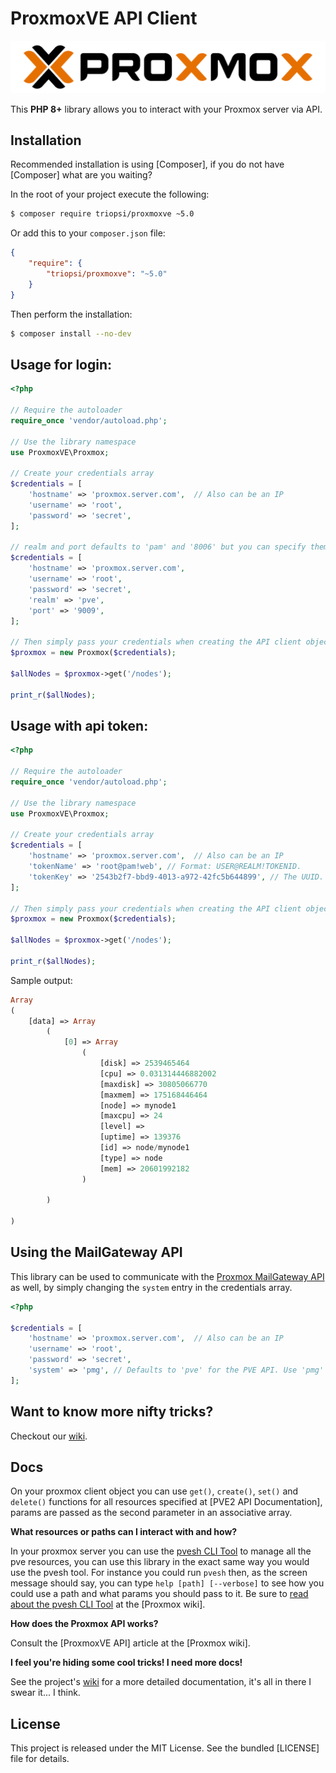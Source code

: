 ProxmoxVE API Client
====================

![Proxmox Logo](assets/proxmox-full-lockup-color.png)

This **PHP 8+** library allows you to interact with your Proxmox server via API.

Installation
------------

Recommended installation is using [Composer], if you do not have [Composer] what are you waiting?

In the root of your project execute the following:

```sh
$ composer require triopsi/proxmoxve ~5.0
```

Or add this to your `composer.json` file:

```json
{
    "require": {
        "triopsi/proxmoxve": "~5.0"
    }
}
```

Then perform the installation:
```sh
$ composer install --no-dev
```


Usage for login:
-----

```php
<?php

// Require the autoloader
require_once 'vendor/autoload.php';

// Use the library namespace
use ProxmoxVE\Proxmox;

// Create your credentials array
$credentials = [
    'hostname' => 'proxmox.server.com',  // Also can be an IP
    'username' => 'root',
    'password' => 'secret',
];

// realm and port defaults to 'pam' and '8006' but you can specify them like so
$credentials = [
    'hostname' => 'proxmox.server.com',
    'username' => 'root',
    'password' => 'secret',
    'realm' => 'pve',
    'port' => '9009',
];

// Then simply pass your credentials when creating the API client object.
$proxmox = new Proxmox($credentials);

$allNodes = $proxmox->get('/nodes');

print_r($allNodes);
```

Usage with api token:
-----

```php
<?php

// Require the autoloader
require_once 'vendor/autoload.php';

// Use the library namespace
use ProxmoxVE\Proxmox;

// Create your credentials array
$credentials = [
    'hostname' => 'proxmox.server.com',  // Also can be an IP
    'tokenName' => 'root@pam!web', // Format: USER@REALM!TOKENID. 
    'tokenKey' => '2543b2f7-bbd9-4013-a972-42fc5b644899', // The UUID.
];

// Then simply pass your credentials when creating the API client object.
$proxmox = new Proxmox($credentials);

$allNodes = $proxmox->get('/nodes');

print_r($allNodes);
```

Sample output:

```php
Array
(
    [data] => Array
        (
            [0] => Array
                (
                    [disk] => 2539465464
                    [cpu] => 0.031314446882002
                    [maxdisk] => 30805066770
                    [maxmem] => 175168446464
                    [node] => mynode1
                    [maxcpu] => 24
                    [level] =>
                    [uptime] => 139376
                    [id] => node/mynode1
                    [type] => node
                    [mem] => 20601992182
                )

        )

)
```

Using the MailGateway API
-------------------------

This library can be used to communicate with the [Proxmox MailGateway API](https://pmg.proxmox.com/pmg-docs/api-viewer/index.html) as well, by simply changing the `system` entry in the credentials array.

```php
<?php

$credentials = [
    'hostname' => 'proxmox.server.com',  // Also can be an IP
    'username' => 'root',
    'password' => 'secret',
    'system' => 'pmg', // Defaults to 'pve' for the PVE API. Use 'pmg' for the PMG API.
];

```

Want to know more nifty tricks?
-------------------------------

Checkout our [wiki](https://github.com/triopsi/ProxmoxVE/wiki).


Docs
----

On your proxmox client object you can use `get()`, `create()`, `set()` and `delete()` functions for all resources specified at [PVE2 API Documentation], params are passed as the second parameter in an associative array.

**What resources or paths can I interact with and how?**

In your proxmox server you can use the [pvesh CLI Tool](http://pve.proxmox.com/wiki/Proxmox_VE_API#Using_.27pvesh.27_to_access_the_API) to manage all the pve resources, you can use this library in the exact same way you would use the pvesh tool. For instance you could run `pvesh` then, as the screen message should say, you can type `help [path] [--verbose]` to see how you could use a path and what params you should pass to it. Be sure to [read about the pvesh CLI Tool](http://pve.proxmox.com/wiki/Proxmox_VE_API#Using_.27pvesh.27_to_access_the_API) at the [Proxmox wiki].

**How does the Proxmox API works?**

Consult the [ProxmoxVE API] article at the [Proxmox wiki].

**I feel you're hiding some cool tricks! I need more docs!**

See the project's [wiki](https://github.com/triopsi/ProxmoxVE/wiki) for a more
detailed documentation, it's all in there I swear it... I think.


License
-------

This project is released under the MIT License. See the bundled [LICENSE] file for details.
